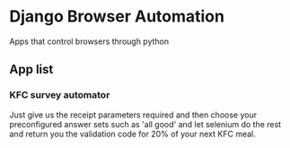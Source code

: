 Django Browser Automation
===

Apps that control browsers through python

## App list

### KFC survey automator
Just give us the receipt parameters required and then choose your preconfigured answer sets such as 'all good' and 
let selenium do the rest and return you the validation code for 20% of your next KFC meal.
